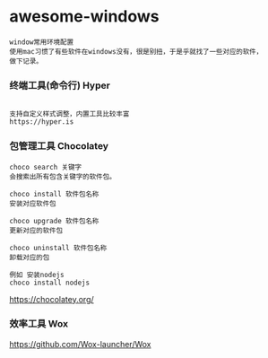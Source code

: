 # awesome-windows
```
window常用环境配置
使用mac习惯了有些软件在windows没有，很是别扭，于是乎就找了一些对应的软件，
做下记录。
```
### 终端工具(命令行) Hyper
```

支持自定义样式调整，内置工具比较丰富
https://hyper.is
```

### 包管理工具 Chocolatey

```
choco search 关键字
会搜索出所有包含关键字的软件包。

choco install 软件包名称
安装对应软件包

choco upgrade 软件包名称 
更新对应的软件包

choco uninstall 软件包名称
卸载对应的包

例如 安装nodejs 
choco install nodejs
```
https://chocolatey.org/

### 效率工具 Wox

https://github.com/Wox-launcher/Wox
